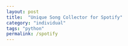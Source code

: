 ```yaml
---
layout: post
title:  "Unique Song Collector for Spotify"
category: "individual"
tags: "python"
permalink: /spotify
---
```


<head>
  <!-- PyScript CSS -->
  <link rel="stylesheet" href="https://pyscript.net/releases/2025.2.1/core.css">
  <!-- This script tag bootstraps PyScript -->
  <script type="module" src="https://pyscript.net/releases/2025.2.1/core.js"></script>
</head>
<body>
  <script type="py" src="_posts\Extra Materials\spotify_parsing\Main.py" terminal></script>
</body>

